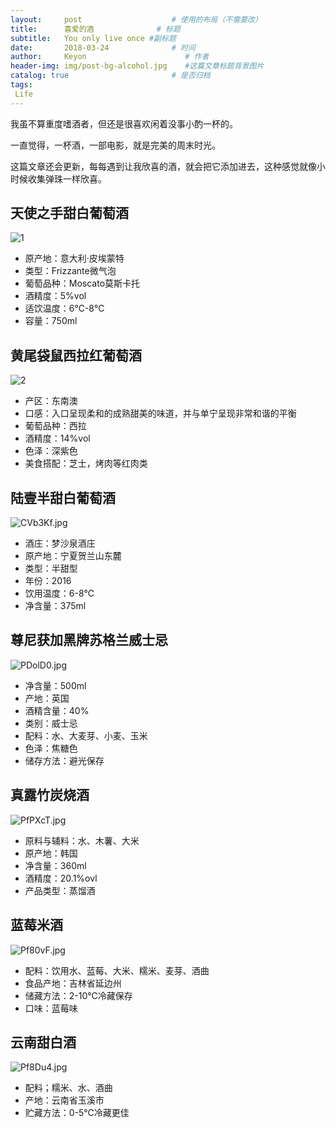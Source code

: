 ```yaml
---
layout:     post                    # 使用的布局（不需要改）
title:      喜爱的酒              # 标题 
subtitle:   You only live once #副标题
date:       2018-03-24              # 时间
author:     Keyon                      # 作者
header-img: img/post-bg-alcohol.jpg    #这篇文章标题背景图片
catalog: true                       # 是否归档
tags:
 Life
---
```


我虽不算重度嗜酒者，但还是很喜欢闲着没事小酌一杯的。

一直觉得，一杯酒，一部电影，就是完美的周末时光。

这篇文章还会更新，每每遇到让我欣喜的酒，就会把它添加进去，这种感觉就像小时候收集弹珠一样欣喜。

## 天使之手甜白葡萄酒
![1](https://s1.ax1x.com/2018/03/24/9bbbL9.jpg)

* 原产地：意大利·皮埃蒙特
* 类型：Frizzante微气泡
* 葡萄品种：Moscato莫斯卡托
* 酒精度：5%vol
* 适饮温度：6℃-8℃
* 容量：750ml

## 黄尾袋鼠西拉红葡萄酒
![2](https://s1.ax1x.com/2018/03/24/9bq3oq.jpg)

* 产区：东南澳
* 口感：入口呈现柔和的成熟甜美的味道，并与单宁呈现非常和谐的平衡
* 葡萄品种：西拉
* 酒精度：14%vol
* 色泽：深紫色
* 美食搭配：芝士，烤肉等红肉类

## 陆壹半甜白葡萄酒
![CVb3Kf.jpg](https://s1.ax1x.com/2018/04/14/CVb3Kf.jpg)

* 酒庄：梦沙泉酒庄
* 原产地：宁夏贺兰山东麓
* 类型：半甜型
* 年份：2016
* 饮用温度：6-8℃
* 净含量：375ml

## 尊尼获加黑牌苏格兰威士忌
![PDolD0.jpg](https://s1.ax1x.com/2018/08/05/PDolD0.jpg)

* 净含量：500ml
* 产地：英国
* 酒精含量：40%
* 类别：威士忌
* 配料：水、大麦芽、小麦、玉米
* 色泽：焦糖色
* 储存方法：避光保存

## 真露竹炭烧酒
![PfPXcT.jpg](https://s1.ax1x.com/2018/08/18/PfPXcT.jpg)

* 原料与辅料：水、木薯、大米
* 原产地：韩国
* 净含量：360ml
* 酒精度：20.1%ovl
* 产品类型：蒸馏酒

## 蓝莓米酒
![Pf80vF.jpg](https://s1.ax1x.com/2018/08/18/Pf80vF.jpg)

* 配料：饮用水、蓝莓、大米、糯米、麦芽、酒曲
* 食品产地：吉林省延边州
* 储藏方法：2-10℃冷藏保存
* 口味：蓝莓味

## 云南甜白酒
![Pf8Du4.jpg](https://s1.ax1x.com/2018/08/18/Pf8Du4.jpg)

* 配料；糯米、水、酒曲
* 产地：云南省玉溪市
* 贮藏方法：0-5℃冷藏更佳